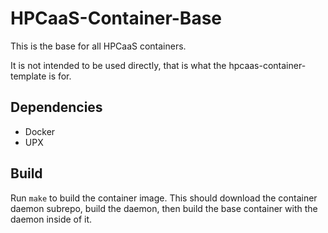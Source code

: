 # HPCaaS-Container-Base

This is the base for all HPCaaS containers. 

It is not intended to be used directly, that is what the hpcaas-container-template is for.

## Dependencies

* Docker
* UPX

## Build

Run `make` to build the container image. This should download the container daemon subrepo, build the daemon, then build the base container with the daemon inside of it.

